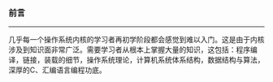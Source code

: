 ### 前言  
*** 
几乎每一个操作系统内核的学习者再初学阶段都会感觉到难以入门。这是由于内核涉及到知识面非常广泛。需要学习者从根本上掌握大量的知识，这包括：程序编译，链接，装载的细节，操作系统理论，计算机系统体系结构，数据结构与算法，深厚的C、汇编语言编程功底。
